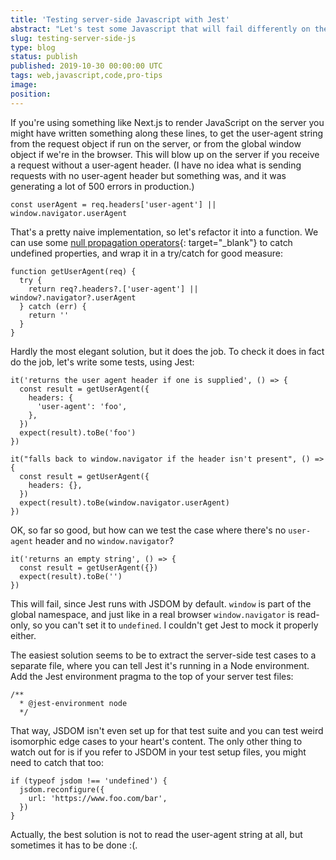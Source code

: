 ```yaml
---
title: 'Testing server-side Javascript with Jest'
abstract: "Let's test some Javascript that will fail differently on the server and in the browser"
slug: testing-server-side-js
type: blog
status: publish
published: 2019-10-30 00:00:00 UTC
tags: web,javascript,code,pro-tips
image: 
position: 
---
```


If you\'re using something like Next.js to render JavaScript on the
server you might have written something along these lines, to get the
user-agent string from the request object if run on the server, or from
the global window object if we\'re in the browser. This will blow up on
the server if you receive a request without a user-agent header. (I have
no idea what is sending requests with no user-agent header but something
was, and it was generating a lot of 500 errors in production.)

    const userAgent = req.headers['user-agent'] || window.navigator.userAgent

That\'s a pretty naive implementation, so let\'s refactor it into a
function. We can use some [null propagation operators][1]{:
target="_blank"} to catch undefined properties, and wrap it in a
try/catch for good measure:

    function getUserAgent(req) {
      try {
        return req?.headers?.['user-agent'] || window?.navigator?.userAgent
      } catch (err) {
        return ''
      }
    }

Hardly the most elegant solution, but it does the job. To check it does
in fact do the job, let\'s write some tests, using Jest:

    it('returns the user agent header if one is supplied', () => {
      const result = getUserAgent({
        headers: {
          'user-agent': 'foo',
        },
      })
      expect(result).toBe('foo')
    })
    
    it("falls back to window.navigator if the header isn't present", () => {
      const result = getUserAgent({
        headers: {},
      })
      expect(result).toBe(window.navigator.userAgent)
    })

OK, so far so good, but how can we test the case where there\'s no
`user-agent` header and no `window.navigator`?

    it('returns an empty string', () => {
      const result = getUserAgent({})
      expect(result).toBe('')
    })

This will fail, since Jest runs with JSDOM by default. `window` is part
of the global namespace, and just like in a real browser
`window.navigator` is read-only, so you can\'t set it to `undefined`. I
couldn\'t get Jest to mock it properly either.

The easiest solution seems to be to extract the server-side test cases
to a separate file, where you can tell Jest it\'s running in a Node
environment. Add the Jest environment pragma to the top of your server
test files:

    /**
      * @jest-environment node
      */

That way, JSDOM isn\'t even set up for that test suite and you can test
weird isomorphic edge cases to your heart\'s content. The only other
thing to watch out for is if you refer to JSDOM in your test setup
files, you might need to catch that too:

    if (typeof jsdom !== 'undefined') {
      jsdom.reconfigure({
        url: 'https://www.foo.com/bar',
      })
    }

Actually, the best solution is not to read the user-agent string at all,
but sometimes it has to be done :(.



[1]: https://ponyfoo.com/articles/null-propagation-operator
